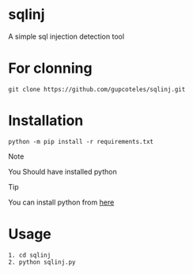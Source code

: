 # sqlinj

A simple sql injection detection tool

# For clonning

```
git clone https://github.com/gupcoteles/sqlinj.git
```

# Installation
```
python -m pip install -r requirements.txt
```


>[!NOTE]
>You Should have installed python

>[!TIP]
>You can install python from <a href="https://www.python.org/downloads/" target="_blank">here</a>


# Usage

```
1. cd sqlinj
2. python sqlinj.py
```
